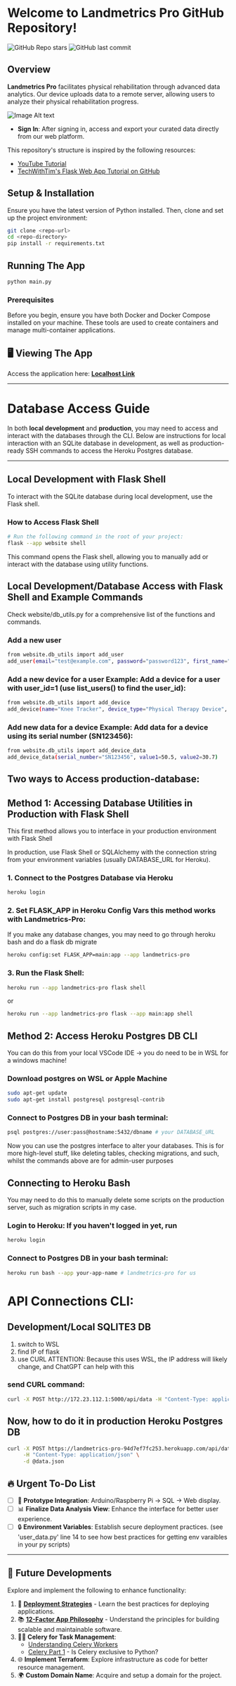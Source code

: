 # Welcome to Landmetrics Pro GitHub Repository!

![GitHub Repo stars](https://img.shields.io/github/stars/zbates1/Landmetrics-Pro?style=social) ![GitHub last commit](https://img.shields.io/github/last-commit/zbates1/Landmetrics-Pro)

## Overview
**Landmetrics Pro** facilitates physical rehabilitation through advanced data analytics. Our device uploads data to a remote server, allowing users to analyze their physical rehabilitation progress.

![Image Alt text](./website/static/images/example_usage_stock_3.png)


- **Sign In**: After signing in, access and export your curated data directly from our web platform.

This repository's structure is inspired by the following resources:
- [YouTube Tutorial](https://www.youtube.com/watch?v=dam0GPOAvVI&list=LL&index=27)
- [TechWithTim's Flask Web App Tutorial on GitHub](https://github.com/techwithtim/Flask-Web-App-Tutorial)

## Setup & Installation

Ensure you have the latest version of Python installed. Then, clone and set up the project environment:

```bash
git clone <repo-url>
cd <repo-directory>
pip install -r requirements.txt
```

## Running The App

```bash
python main.py
```

### Prerequisites

Before you begin, ensure you have both Docker and Docker Compose installed on your machine. These tools are used to create containers and manage multi-container applications.

## 🖥 Viewing The App

Access the application here: [**Localhost Link**](http://127.0.0.1:5000)

---

# Database Access Guide

In both **local development** and **production**, you may need to access and interact with the databases through the CLI. Below are instructions for local interaction with an SQLite database in development, as well as production-ready SSH commands to access the Heroku Postgres database.

---

## Local Development with Flask Shell

To interact with the SQLite database during local development, use the Flask shell.

### **How to Access Flask Shell**
```bash
# Run the following command in the root of your project:
flask --app website shell
```

This command opens the Flask shell, allowing you to manually add or interact with the database using utility functions.

## Local Development/Database Access with Flask Shell and Example Commands 
Check website/db_utils.py for a comprehensive list of the functions and commands.

### Add a new user
```bash
from website.db_utils import add_user
add_user(email="test@example.com", password="password123", first_name="Test")
```
### Add a new device for a user Example: Add a device for a user with user_id=1 (use list_users() to find the user_id):
```bash
from website.db_utils import add_device
add_device(name="Knee Tracker", device_type="Physical Therapy Device", serial_number="SN123456", user_id=1)
```
### Add new data for a device Example: Add data for a device using its serial number (SN123456):
```bash
from website.db_utils import add_device_data
add_device_data(serial_number="SN123456", value1=50.5, value2=30.7)
```

## Two ways to Access production-database:

## Method 1: Accessing Database Utilities in Production with Flask Shell

This first method allows you to interface in your production environment with Flask Shell

In production, use Flask Shell or SQLAlchemy with the connection string from your environment variables (usually DATABASE_URL for Heroku).

### 1. **Connect to the Postgres Database via Heroku**
```bash
heroku login
```

### 2. Set FLASK_APP in Heroku Config Vars **this method works with Landmetrics-Pro**:

If you make any database changes, you may need to go through heroku bash and do a flask db migrate

```bash
heroku config:set FLASK_APP=main:app --app landmetrics-pro
```
### 3. Run the Flask Shell:
```bash
heroku run --app landmetrics-pro flask shell
```
or
```bash
heroku run --app landmetrics-pro flask --app main:app shell
```

## Method 2: Access Heroku Postgres DB CLI
You can do this from your local VSCode IDE -> you do need to be in WSL for a windows machine!

### Download postgres on WSL or Apple Machine
```bash
sudo apt-get update
sudo apt-get install postgresql postgresql-contrib
```
### Connect to Postgres DB in your bash terminal:
```bash
psql postgres://user:pass@hostname:5432/dbname # your DATABASE_URL
```
Now you can use the postgres interface to alter your databases. This is for more high-level stuff, like deleting tables, checking migrations, and such, whilst the commands above are for admin-user purposes

## Connecting to Heroku Bash
You may need to do this to manually delete some scripts on the production server, such as migration scripts in my case. 

### Login to Heroku: If you haven't logged in yet, run
```bash
heroku login
```
### Connect to Postgres DB in your bash terminal:
```bash
heroku run bash --app your-app-name # landmetrics-pro for us
```

# API Connections CLI:

## Development/Local SQLITE3 DB
1. switch to WSL
2. find IP of flask
3. use CURL
ATTENTION: Because this uses WSL, the IP address will likely change, and ChatGPT can help with this
### send CURL command:
```bash
curl -X POST http://172.23.112.1:5000/api/data -H "Content-Type: application/json" -d @data.json
```
## Now, how to do it in production Heroku Postgres DB
```bash
curl -X POST https://landmetrics-pro-94d7ef7fc253.herokuapp.com/api/data \
     -H "Content-Type: application/json" \
     -d @data.json
```


## 🔥 Urgent To-Do List

- [ ] 🤖 **Prototype Integration**: Arduino/Raspberry Pi → SQL → Web display.
- [ ] 📊 **Finalize Data Analysis View**: Enhance the interface for better user experience.
- [ ] 🔒 **Environment Variables**: Establish secure deployment practices. (see 'user_data.py' line 14 to see how best practices for getting env varaibles in your py scripts)

---

## 🌟 Future Developments

Explore and implement the following to enhance functionality:

1. 🚀 [**Deployment Strategies**](https://medium.com/@niketl16/best-deployment-strategies-for-application-f4600ed4dd2) - Learn the best practices for deploying applications.
2. 📚 [**12-Factor App Philosophy**](https://12factor.net/) - Understand the principles for building scalable and maintainable software.
3. 🧑‍💻 **Celery for Task Management**:
   - [Understanding Celery Workers](https://ankurdhuriya.medium.com/understanding-celery-workers-concurrency-prefetching-and-heartbeats-85707f28c506)
   - [Celery Part 1](https://medium.com/scalereal/understanding-celery-part-1-why-use-celery-and-what-is-celery-b96bf958cd80) - Is Celery exclusive to Python?
4. 🌐 **Implement Terraform**: Explore infrastructure as code for better resource management.
5. 🌍 **Custom Domain Name**: Acquire and setup a domain for the project.